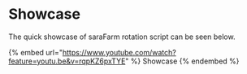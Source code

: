 # Showcase

The quick showcase of saraFarm rotation script can be seen below.&#x20;

{% embed url="https://www.youtube.com/watch?feature=youtu.be&v=rqpKZ6pxTYE" %}
Showcase
{% endembed %}

